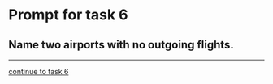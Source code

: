 # Prompt for task 6

## Name two airports with no outgoing flights.

---

[continue to task 6](./task6-v.html)

